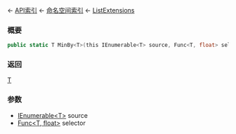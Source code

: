 ← [API索引](Api-Index) ← [命名空间索引](Namespace-Index) ← [ListExtensions](System.Collections.Generic.ListExtensions)

### 概要

```csharp
public static T MinBy<T>(this IEnumerable<T> source, Func<T, float> selector)
```

### 返回

[T]()

### 参数

* [IEnumerable&lt;T&gt;](https://docs.microsoft.com/en-us/dotnet/api/System.Collections.Generic.IEnumerable-1?view=netframework-4.6) source
* [Func&lt;T, float&gt;](https://docs.microsoft.com/en-us/dotnet/api/System.Func-2?view=netframework-4.6) selector
